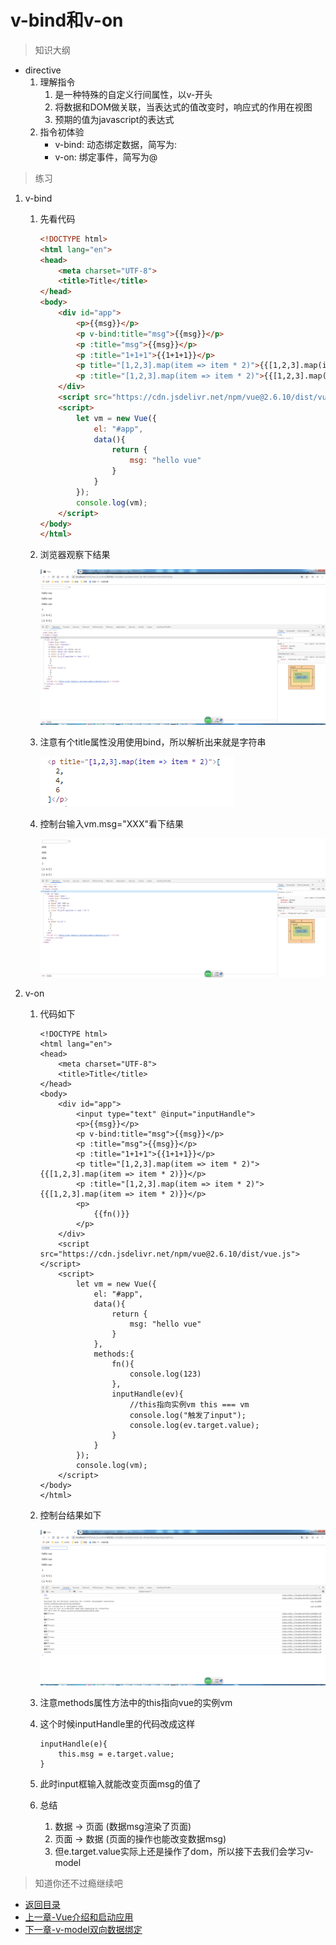 # v-bind和v-on

> 知识大纲

* directive
    1. 理解指令
        1. 是一种特殊的自定义行间属性，以v-开头
        2. 将数据和DOM做关联，当表达式的值改变时，响应式的作用在视图
        3. 预期的值为javascript的表达式
    2. 指令初体验
        * v-bind: 动态绑定数据，简写为:
        * v-on: 绑定事件，简写为@

> 练习
1. v-bind
    1. 先看代码
        ```html
        <!DOCTYPE html>
        <html lang="en">
        <head>
            <meta charset="UTF-8">
            <title>Title</title>
        </head>
        <body>
            <div id="app">
                <p>{{msg}}</p>
                <p v-bind:title="msg">{{msg}}</p>
                <p :title="msg">{{msg}}</p>
                <p :title="1+1+1">{{1+1+1}}</p>
                <p title="[1,2,3].map(item => item * 2)">{{[1,2,3].map(item => item * 2)}}</p>
                <p :title="[1,2,3].map(item => item * 2)">{{[1,2,3].map(item => item * 2)}}</p>
            </div>
            <script src="https://cdn.jsdelivr.net/npm/vue@2.6.10/dist/vue.js"></script>
            <script>
                let vm = new Vue({
                    el: "#app",
                    data(){
                        return {
                            msg: "hello vue"
                        }
                    }
                });
                console.log(vm);
            </script>
        </body>
        </html>
        ```
    2. 浏览器观察下结果
    
        ![](./images/v-bind浏览器结果.jpg)    
        
    3. 注意有个title属性没用使用bind，所以解析出来就是字符串  
    
        ![](./images/没使用bind的title.jpg)  
        
    4. 控制台输入vm.msg="XXX"看下结果  
    
        ![](./images/看数据改变绑定的属性是否变化.jpg)  
        
2. v-on 
    1. 代码如下
        ```
        <!DOCTYPE html>
        <html lang="en">
        <head>
            <meta charset="UTF-8">
            <title>Title</title>
        </head>
        <body>
            <div id="app">
                <input type="text" @input="inputHandle">
                <p>{{msg}}</p>
                <p v-bind:title="msg">{{msg}}</p>
                <p :title="msg">{{msg}}</p>
                <p :title="1+1+1">{{1+1+1}}</p>
                <p title="[1,2,3].map(item => item * 2)">{{[1,2,3].map(item => item * 2)}}</p>
                <p :title="[1,2,3].map(item => item * 2)">{{[1,2,3].map(item => item * 2)}}</p>
                <p>
                    {{fn()}}
                </p>
            </div>
            <script src="https://cdn.jsdelivr.net/npm/vue@2.6.10/dist/vue.js"></script>
            <script>
                let vm = new Vue({
                    el: "#app",
                    data(){
                        return {
                            msg: "hello vue"
                        }
                    },
                    methods:{
                        fn(){
                            console.log(123)
                        },
                        inputHandle(ev){
                            //this指向实例vm this === vm
                            console.log("触发了input");
                            console.log(ev.target.value);
                        }
                    }
                });
                console.log(vm);
            </script>
        </body>
        </html>
        ```  
    2. 控制台结果如下  
        
        ![](./images/v-on控制台结果.png)   
        
    3. 注意methods属性方法中的this指向vue的实例vm   
    
    4. 这个时候inputHandle里的代码改成这样
        ```
        inputHandle(e){
            this.msg = e.target.value;
        }
        ``` 
    5. 此时input框输入就能改变页面msg的值了
    6. 总结
        1. 数据 -> 页面 (数据msg渲染了页面)
        2. 页面 -> 数据 (页面的操作也能改变数据msg)
        3. 但e.target.value实际上还是操作了dom，所以接下去我们会学习v-model   
        
> 知道你还不过瘾继续吧        
* [返回目录](../../README.md)          
* [上一章-Vue介绍和启动应用](../01-Vue介绍和启动应用/Vue介绍和启动应用.md)
* [下一章-v-model双向数据绑定](../03-v-model双向数据绑定/v-model双向数据绑定.md)
        
